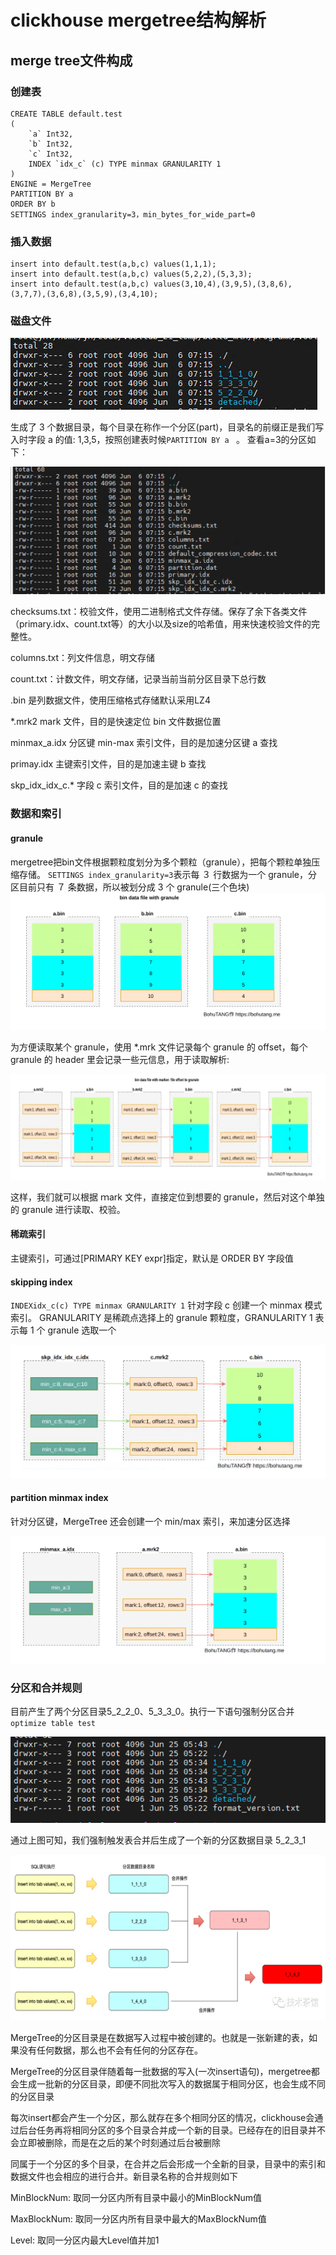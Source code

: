# clickhouse mergetree结构解析
## merge tree文件构成
### 创建表
```
CREATE TABLE default.test
(
    `a` Int32,
    `b` Int32,
    `c` Int32,
    INDEX `idx_c` (c) TYPE minmax GRANULARITY 1
)
ENGINE = MergeTree
PARTITION BY a 
ORDER BY b
SETTINGS index_granularity=3，min_bytes_for_wide_part=0
```
### 插入数据
```
insert into default.test(a,b,c) values(1,1,1);
insert into default.test(a,b,c) values(5,2,2),(5,3,3);
insert into default.test(a,b,c) values(3,10,4),(3,9,5),(3,8,6),(3,7,7),(3,6,8),(3,5,9),(3,4,10);
```
### 磁盘文件
![](../images/image.png)

生成了 3 个数据目录，每个目录在称作一个分区(part)，目录名的前缀正是我们写入时字段 a 的值: 1,3,5，按照创建表时候`PARTITION BY a ` 。
查看a=3的分区如下：

![](../images/image-1.png)

checksums.txt：校验文件，使用二进制格式文件存储。保存了余下各类文件（primary.idx、count.txt等）的大小以及size的哈希值，用来快速校验文件的完整性。

columns.txt：列文件信息，明文存储

count.txt：计数文件，明文存储，记录当前当前分区目录下总行数

.bin 是列数据文件，使用压缩格式存储默认采用LZ4

*.mrk2 mark 文件，目的是快速定位 bin 文件数据位置

minmax_a.idx 分区键 min-max 索引文件，目的是加速分区键 a 查找

primay.idx 主键索引文件，目的是加速主键 b 查找

skp_idx_idx_c.* 字段 c 索引文件，目的是加速 c 的查找

### 数据和索引
#### granule
mergetree把bin文件根据颗粒度划分为多个颗粒（granule），把每个颗粒单独压缩存储。
`SETTINGS index_granularity=3`表示每 ３ 行数据为一个 granule，分区目前只有 ７ 条数据，所以被划分成 3 个 granule(三个色块)
![](../images/image-2.png)

为方便读取某个 granule，使用 *.mrk 文件记录每个 granule 的 offset，每个 granule 的 header 里会记录一些元信息，用于读取解析:

![](../images/image-3.png)

这样，我们就可以根据 ｍark 文件，直接定位到想要的 granule，然后对这个单独的 granule 进行读取、校验。

#### 稀疏索引
主键索引，可通过[PRIMARY KEY expr]指定，默认是 ORDER BY 字段值

#### skipping index
`INDEXidx_c(c) TYPE minmax GRANULARITY 1` 针对字段 c 创建一个 minmax 模式索引。
GRANULARITY 是稀疏点选择上的 granule 颗粒度，GRANULARITY 1 表示每 1 个 granule 选取一个

![](../images/image-4.png)

#### partition minmax index

针对分区键，MergeTree 还会创建一个 min/max 索引，来加速分区选择

![](../images/image-5.png)

### 分区和合并规则
目前产生了两个分区目录5_2_2_0、5_3_3_0。执行一下语句强制分区合并`optimize table test`

![](../images/image-6.png)

通过上图可知，我们强制触发表合并后生成了一个新的分区数据目录 5_2_3_1

![](../images/image-7.png)

MergeTree的分区目录是在数据写入过程中被创建的。也就是一张新建的表，如果没有任何数据，那么也不会有任何的分区存在。

MergeTree的分区目录伴随着每一批数据的写入(一次insert语句)，mergetree都会生成一批新的分区目录，即便不同批次写入的数据属于相同分区，也会生成不同的分区目录

每次insert都会产生一个分区，那么就存在多个相同分区的情况，clickhouse会通过后台任务再将相同分区的多个目录合并成一个新的目录。已经存在的旧目录并不会立即被删除，而是在之后的某个时刻通过后台被删除

同属于一个分区的多个目录，在合并之后会形成一个全新的目录，目录中的索引和数据文件也会相应的进行合并。新目录名称的合并规则如下

MinBlockNum: 取同一分区内所有目录中最小的MinBlockNum值

MaxBlockNum: 取同一分区内所有目录中最大的MaxBlockNum值

Level: 取同一分区内最大Level值并加1